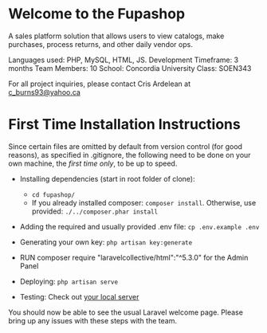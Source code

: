 # Welcome to the Fupashop
A sales platform solution that allows users to view catalogs, make purchases, process returns, and other daily vendor ops.

Languages used: PHP, MySQL, HTML, JS.
Development Timeframe: 3 months
Team Members: 10
School: Concordia University
Class: SOEN343

For all project inquiries, please contact Cris Ardelean at c_burns93@yahoo.ca


# First Time Installation Instructions

Since certain files are omitted by default from version control (for good reasons), as specified in .gitignore, the following need to be done on your own machine, the *first time only*, to be up to speed.

* Installing dependencies (start in root folder of clone):
  * `cd fupashop/`
  * If you already installed composer: `composer install`. Otherwise, use provided: `./../composer.phar install`

* Adding the required and usually provided .env file: `cp .env.example .env`
* Generating your own key: `php artisan key:generate`
* RUN composer require "laravelcollective/html":"^5.3.0" for the Admin Panel
* Deploying: `php artisan serve`
* Testing: Check out [your local server](http://localhost:8000)

You should now be able to see the usual Laravel welcome page. Please bring up any issues with these steps with the team.
